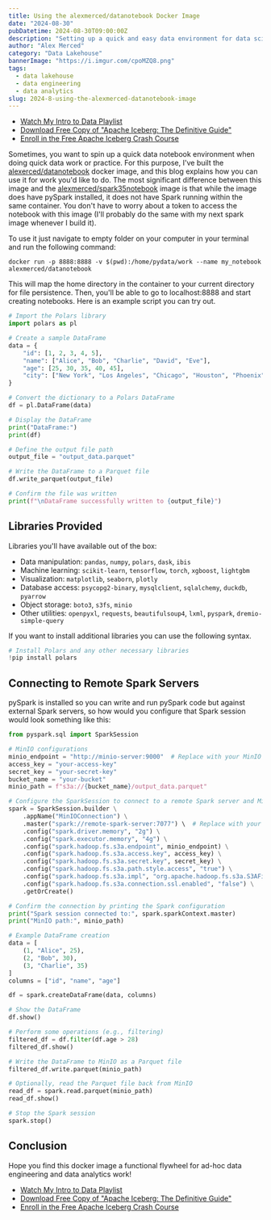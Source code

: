 ```yaml
---
title: Using the alexmerced/datanotebook Docker Image
date: "2024-08-30"
pubDatetime: 2024-08-30T09:00:00Z
description: "Setting up a quick and easy data environment for data science and analytics"
author: "Alex Merced"
category: "Data Lakehouse"
bannerImage: "https://i.imgur.com/cpoMZQ8.png"
tags:
  - data lakehouse
  - data engineering
  - data analytics
slug: 2024-8-using-the-alexmerced-datanotebook-image
---
```


- [Watch My Intro to Data Playlist](https://www.youtube.com/watch?v=nq8ETrTgT7o&list=PLsLAVBjQJO0p_4Nqz99tIjeoDYE97L0xY&pp=iAQB)
- [Download Free Copy of "Apache Iceberg: The Definitive Guide"](https://drmevn.fyi/datanotebook830)
- [Enroll in the Free Apache Iceberg Crash Course](https://drmevn.fyi/datanotecourse830)

Sometimes, you want to spin up a quick data notebook environment when doing quick data work or practice. For this purpose, I've built the [alexerced/datanotebook](https://hub.docker.com/repository/docker/alexmerced/datanotebook/general) docker image, and this blog explains how you can use it for work you'd like to do. The most significant difference between this image and the [alexmerced/spark35notebook](https://hub.docker.com/repository/docker/alexmerced/spark35notebook/general) image is that while the image does have pySpark installed, it does not have Spark running within the same container. You don't have to worry about a token to access the notebook with this image (I'll probably do the same with my next spark image whenever I build it).

To use it just navigate to empty folder on your computer in your terminal and run the following command:

```
docker run -p 8888:8888 -v $(pwd):/home/pydata/work --name my_notebook alexmerced/datanotebook
```

This will map the home directory in the container to your current directory for file persistence. Then, you'll be able to go to localhost:8888 and start creating notebooks. Here is an example script you can try out.

```py
# Import the Polars library
import polars as pl

# Create a sample DataFrame
data = {
    "id": [1, 2, 3, 4, 5],
    "name": ["Alice", "Bob", "Charlie", "David", "Eve"],
    "age": [25, 30, 35, 40, 45],
    "city": ["New York", "Los Angeles", "Chicago", "Houston", "Phoenix"]
}

# Convert the dictionary to a Polars DataFrame
df = pl.DataFrame(data)

# Display the DataFrame
print("DataFrame:")
print(df)

# Define the output file path
output_file = "output_data.parquet"

# Write the DataFrame to a Parquet file
df.write_parquet(output_file)

# Confirm the file was written
print(f"\nDataFrame successfully written to {output_file}")
```

## Libraries Provided

Libraries you'll have available out of the box:

  - Data manipulation: `pandas`, `numpy`, `polars`, `dask`, `ibis`
  - Machine learning: `scikit-learn`, `tensorflow`, `torch`, `xgboost`, `lightgbm`
  - Visualization: `matplotlib`, `seaborn`, `plotly`
  - Database access: `psycopg2-binary`, `mysqlclient`, `sqlalchemy`, `duckdb`, `pyarrow`
  - Object storage: `boto3`, `s3fs`, `minio`
  - Other utilities: `openpyxl`, `requests`, `beautifulsoup4`, `lxml`, `pyspark`, `dremio-simple-query`

If you want to install additional libraries you can use the following syntax.

```py
# Install Polars and any other necessary libraries
!pip install polars
```

## Connecting to Remote Spark Servers

pySpark is installed so you can write and run pySpark code but against external Spark servers, so how would you configure that Spark session would look something like this:

```py
from pyspark.sql import SparkSession

# MinIO configurations
minio_endpoint = "http://minio-server:9000"  # Replace with your MinIO server URL
access_key = "your-access-key"
secret_key = "your-secret-key"
bucket_name = "your-bucket"
minio_path = f"s3a://{bucket_name}/output_data.parquet"

# Configure the SparkSession to connect to a remote Spark server and MinIO
spark = SparkSession.builder \
    .appName("MinIOConnection") \
    .master("spark://remote-spark-server:7077") \  # Replace with your Spark master URL
    .config("spark.driver.memory", "2g") \
    .config("spark.executor.memory", "4g") \
    .config("spark.hadoop.fs.s3a.endpoint", minio_endpoint) \
    .config("spark.hadoop.fs.s3a.access.key", access_key) \
    .config("spark.hadoop.fs.s3a.secret.key", secret_key) \
    .config("spark.hadoop.fs.s3a.path.style.access", "true") \
    .config("spark.hadoop.fs.s3a.impl", "org.apache.hadoop.fs.s3a.S3AFileSystem") \
    .config("spark.hadoop.fs.s3a.connection.ssl.enabled", "false") \
    .getOrCreate()

# Confirm the connection by printing the Spark configuration
print("Spark session connected to:", spark.sparkContext.master)
print("MinIO path:", minio_path)

# Example DataFrame creation
data = [
    (1, "Alice", 25),
    (2, "Bob", 30),
    (3, "Charlie", 35)
]
columns = ["id", "name", "age"]

df = spark.createDataFrame(data, columns)

# Show the DataFrame
df.show()

# Perform some operations (e.g., filtering)
filtered_df = df.filter(df.age > 28)
filtered_df.show()

# Write the DataFrame to MinIO as a Parquet file
filtered_df.write.parquet(minio_path)

# Optionally, read the Parquet file back from MinIO
read_df = spark.read.parquet(minio_path)
read_df.show()

# Stop the Spark session
spark.stop()

```

## Conclusion

Hope you find this docker image a functional flywheel for ad-hoc data engineering and data analytics work!


- [Watch My Intro to Data Playlist](https://www.youtube.com/watch?v=nq8ETrTgT7o&list=PLsLAVBjQJO0p_4Nqz99tIjeoDYE97L0xY&pp=iAQB)
- [Download Free Copy of "Apache Iceberg: The Definitive Guide"](https://drmevn.fyi/datanotebook830)
- [Enroll in the Free Apache Iceberg Crash Course](https://drmevn.fyi/datanotecourse830)
